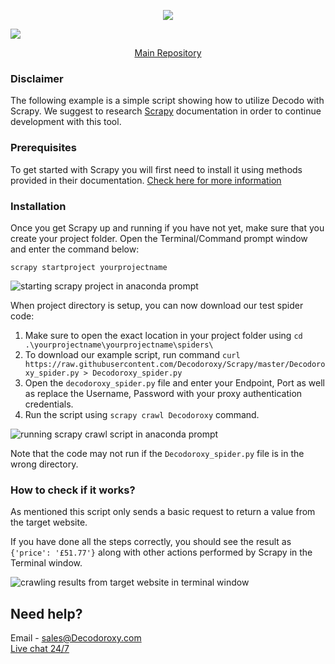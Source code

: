 <p align="center">
<a href="https://dashboard.decodo.com/?page=residential-proxies&utm_source=socialorganic&utm_medium=social&utm_campaign=resi_trial_GITHUB"><img src="https://github.com/user-attachments/assets/60bb48bd-8dcc-48b2-82c9-a218e1e4449c"></a>
</p>

[![](https://dcbadge.vercel.app/api/server/Ja8dqKgvbZ)](https://discord.gg/Ja8dqKgvbZ)


<p align="center">
    <a href="https://github.com/Decodo/Decodo"> Main Repository </a>
</p>

### Disclaimer

The following example is a simple script showing how to utilize Decodo with Scrapy.
We suggest to research [Scrapy](https://docs.scrapy.org/en/latest/) documentation in order to continue development with this tool.

### Prerequisites

To get started with Scrapy you will first need to install it using methods provided in their documentation. [Check here for more information](https://docs.scrapy.org/en/latest/intro/install.html)

### Installation

Once you get Scrapy up and running if you have not yet, make sure that you create your project folder. Open the Terminal/Command prompt window and enter the command below:

```
scrapy startproject yourprojectname
```
<img src="https://i.imgur.com/YWqkKAS.png" alt="starting scrapy project in anaconda prompt">

When project directory is setup, you can now download our test spider code: 

1. Make sure to open the exact location in your project folder using `cd .\yourprojectname\yourprojectname\spiders\`
2. To download our example script, run command `curl https://raw.githubusercontent.com/Decodoroxy/Scrapy/master/Decodoroxy_spider.py > Decodoroxy_spider.py`
3. Open the `decodoroxy_spider.py` file and enter your Endpoint, Port as well as replace the Username, Password with your proxy authentication credentials.
4. Run the script using `scrapy crawl Decodoroxy` command.
<img src="https://i.imgur.com/fkgr0ep.png" alt="running scrapy crawl script in anaconda prompt">

Note that the code may not run if the `Decodoroxy_spider.py` file is in the wrong directory.

### How to check if it works?

As mentioned this script only sends a basic request to return a value from the target website.

If you have done all the steps correctly, you should see the result as `{'price': '£51.77'}` along with other actions performed by Scrapy in the Terminal window.

<img src="https://snipboard.io/0dr1Ch.jpg" alt="crawling results from target website in terminal window">

## Need help?
Email - sales@Decodoroxy.com
<br><a href="https://Decodoroxy.com">Live chat 24/7</a>


